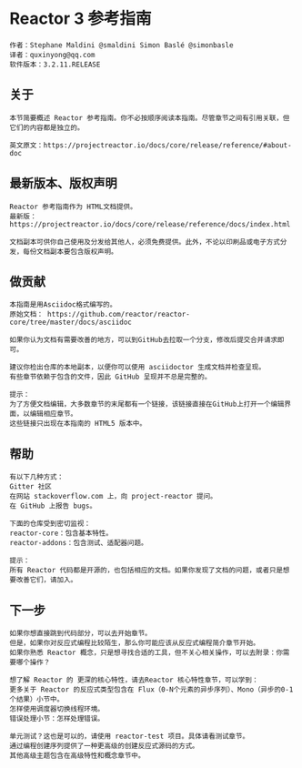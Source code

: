 # Reactor 3 参考指南
	
	作者：Stephane Maldini @smaldini Simon Baslé @simonbasle
	译者：quxinyong@qq.com
	软件版本：3.2.11.RELEASE

## 关于
	本节简要概述 Reactor 参考指南。你不必按顺序阅读本指南。尽管章节之间有引用关联，但它们的内容都是独立的。
	
	英文原文：https://projectreactor.io/docs/core/release/reference/#about-doc
		
## 最新版本、版权声明
    Reactor 参考指南作为 HTML文档提供。
    最新版：https://projectreactor.io/docs/core/release/reference/docs/index.html
    
    文档副本可供你自己使用及分发给其他人，必须免费提供。此外，不论以印刷品或电子方式分发，每份文档副本要包含版权声明。


## 做贡献
    本指南是用Asciidoc格式编写的。
    原始文档： https://github.com/reactor/reactor-core/tree/master/docs/asciidoc
    
    如果你认为文档有需要改善的地方，可以到GitHub去拉取一个分支，修改后提交合并请求即可。
    
    建议你检出仓库的本地副本，以便你可以使用 asciidoctor 生成文档并检查呈现。
    有些章节依赖于包含的文件，因此 GitHub 呈现并不总是完整的。
    
    提示：
    为了方便文档编辑，大多数章节的末尾都有一个链接，该链接直接在GitHub上打开一个编辑界面，以编辑相应章节。
    这些链接只出现在本指南的 HTML5 版本中。
    

## 帮助
    有以下几种方式：
    Gitter 社区
    在网站 stackoverflow.com 上，向 project-reactor 提问。
    在 GitHub 上报告 bugs。
    
    下面的仓库受到密切监视：
    reactor-core：包含基本特性。
    reactor-addons：包含测试、适配器问题。
    
    提示：
    所有 Reactor 代码都是开源的，也包括相应的文档。如果你发现了文档的问题，或者只是想要改善它们，请加入。


## 下一步
    如果你想直接跳到代码部分，可以去开始章节。
    但是，如果你对反应式编程比较陌生，那么你可能应该从反应式编程简介章节开始。
    如果你熟悉 Reactor 概念，只是想寻找合适的工具，但不关心相关操作，可以去附录：你需要哪个操作？
    
    想了解 Reactor 的 更深的核心特性，请去Reactor 核心特性章节，可以学到：
    更多关于 Reactor 的反应式类型包含在 Flux（0-N个元素的异步序列）、Mono（异步的0-1个结果）小节中。
    怎样使用调度器切换线程环境。
    错误处理小节：怎样处理错误。
    
    单元测试？这也是可以的，请使用 reactor-test 项目。具体请看测试章节。
    通过编程创建序列提供了一种更高级的创建反应式源码的方式。
    其他高级主题包含在高级特性和概念章节中。
	


